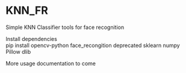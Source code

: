# KNN_FR
Simple KNN Classifier tools for face recognition


Install dependencies    
    pip install opencv-python face_recongition deprecated sklearn numpy Pillow dlib

More usage documentation to come
